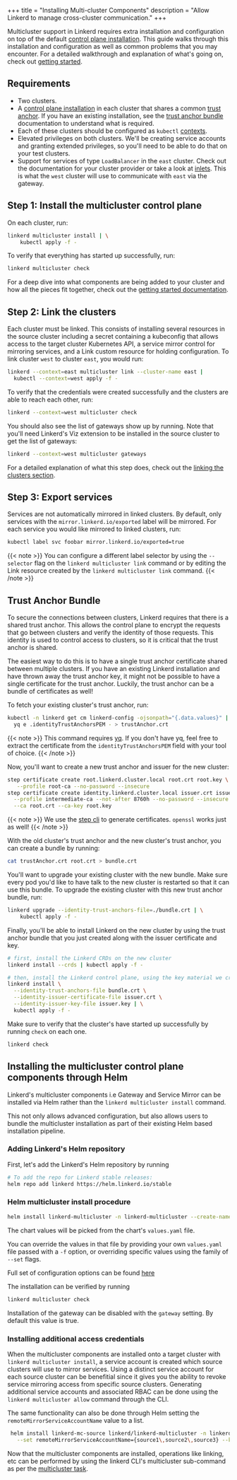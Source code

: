 +++
title = "Installing Multi-cluster Components"
description = "Allow Linkerd to manage cross-cluster communication."
+++

Multicluster support in Linkerd requires extra installation and configuration on
top of the default [control plane installation](../install/). This guide
walks through this installation and configuration as well as common problems
that you may encounter. For a detailed walkthrough and explanation of what's
going on, check out [getting started](../multicluster/).

## Requirements

- Two clusters.
- A [control plane installation](../install/) in each cluster that shares
  a common
  [trust anchor](../generate-certificates/#trust-anchor-certificate).
  If you have an existing installation, see the
  [trust anchor bundle](../installing-multicluster/#trust-anchor-bundle)
  documentation to understand what is required.
- Each of these clusters should be configured as `kubectl`
  [contexts](https://kubernetes.io/docs/tasks/access-application-cluster/configure-access-multiple-clusters/).
- Elevated privileges on both clusters. We'll be creating service accounts and
  granting extended privileges, so you'll need to be able to do that on your
  test clusters.
- Support for services of type `LoadBalancer` in the `east` cluster. Check out
  the documentation for your cluster provider or take a look at
  [inlets](https://blog.alexellis.io/ingress-for-your-local-kubernetes-cluster/).
  This is what the `west` cluster will use to communicate with `east` via the
  gateway.

## Step 1: Install the multicluster control plane

On each cluster, run:

```bash
linkerd multicluster install | \
    kubectl apply -f -
```

To verify that everything has started up successfully, run:

```bash
linkerd multicluster check
```

For a deep dive into what components are being added to your cluster and how all
the pieces fit together, check out the
[getting started documentation](../multicluster/#preparing-your-cluster).

## Step 2: Link the clusters

Each cluster must be linked. This consists of installing several resources in
the source cluster including a secret containing a kubeconfig that allows access
to the target cluster Kubernetes API, a service mirror control for mirroring
services, and a Link custom resource for holding configuration. To link cluster
`west` to cluster `east`, you would run:

```bash
linkerd --context=east multicluster link --cluster-name east |
  kubectl --context=west apply -f -
```

To verify that the credentials were created successfully and the clusters are
able to reach each other, run:

```bash
linkerd --context=west multicluster check
```

You should also see the list of gateways show up by running. Note that you'll
need Linkerd's Viz extension to be installed in the source cluster to get the
list of gateways:

```bash
linkerd --context=west multicluster gateways
```

For a detailed explanation of what this step does, check out the
[linking the clusters section](../multicluster/#linking-the-clusters).

## Step 3: Export services

Services are not automatically mirrored in linked clusters. By default, only
services with the `mirror.linkerd.io/exported` label will be mirrored. For each
service you would like mirrored to linked clusters, run:

```bash
kubectl label svc foobar mirror.linkerd.io/exported=true
```

{{< note >}} You can configure a different label selector by using the
`--selector` flag on the `linkerd multicluster link` command or by editing
the Link resource created by the `linkerd multicluster link` command.
{{< /note >}}

## Trust Anchor Bundle

To secure the connections between clusters, Linkerd requires that there is a
shared trust anchor. This allows the control plane to encrypt the requests that
go between clusters and verify the identity of those requests. This identity is
used to control access to clusters, so it is critical that the trust anchor is
shared.

The easiest way to do this is to have a single trust anchor certificate shared
between multiple clusters. If you have an existing Linkerd installation and have
thrown away the trust anchor key, it might not be possible to have a single
certificate for the trust anchor. Luckily, the trust anchor can be a bundle of
certificates as well!

To fetch your existing cluster's trust anchor, run:

```bash
kubectl -n linkerd get cm linkerd-config -ojsonpath="{.data.values}" | \
  yq e .identityTrustAnchorsPEM - > trustAnchor.crt
```

{{< note >}} This command requires [yq](https://github.com/mikefarah/yq). If you
don't have yq, feel free to extract the certificate from the `identityTrustAnchorsPEM`
field with your tool of choice.
{{< /note >}}

Now, you'll want to create a new trust anchor and issuer for the new cluster:

```bash
step certificate create root.linkerd.cluster.local root.crt root.key \
   --profile root-ca --no-password --insecure
step certificate create identity.linkerd.cluster.local issuer.crt issuer.key \
  --profile intermediate-ca --not-after 8760h --no-password --insecure \
  --ca root.crt --ca-key root.key
```

{{< note >}} We use the [step cli](https://smallstep.com/cli/) to generate
certificates. `openssl` works just as well! {{< /note >}}

With the old cluster's trust anchor and the new cluster's trust anchor, you can
create a bundle by running:

```bash
cat trustAnchor.crt root.crt > bundle.crt
```

You'll want to upgrade your existing cluster with the new bundle. Make sure
every pod you'd like to have talk to the new cluster is restarted so that it can
use this bundle. To upgrade the existing cluster with this new trust anchor
bundle, run:

```bash
linkerd upgrade --identity-trust-anchors-file=./bundle.crt | \
    kubectl apply -f -
```

Finally, you'll be able to install Linkerd on the new cluster by using the trust
anchor bundle that you just created along with the issuer certificate and key.

```bash
# first, install the Linkerd CRDs on the new cluster
linkerd install --crds | kubectl apply -f -

# then, install the Linkerd control plane, using the key material we created
linkerd install \
  --identity-trust-anchors-file bundle.crt \
  --identity-issuer-certificate-file issuer.crt \
  --identity-issuer-key-file issuer.key | \
  kubectl apply -f -
```

Make sure to verify that the cluster's have started up successfully by running
`check` on each one.

```bash
linkerd check
```

## Installing the multicluster control plane components through Helm

Linkerd's multicluster components i.e Gateway and Service Mirror can
be installed via Helm rather than the `linkerd multicluster install` command.

This not only allows advanced configuration, but also allows users to bundle the
multicluster installation as part of their existing Helm based installation
pipeline.

### Adding Linkerd's Helm repository

First, let's add the Linkerd's Helm repository by running

```bash
# To add the repo for Linkerd stable releases:
helm repo add linkerd https://helm.linkerd.io/stable
```

### Helm multicluster install procedure

```bash
helm install linkerd-multicluster -n linkerd-multicluster --create-namespace linkerd/linkerd-multicluster
```

The chart values will be picked from the chart's `values.yaml` file.

You can override the values in that file by providing your own `values.yaml`
file passed with a `-f` option, or overriding specific values using the family of
`--set` flags.

Full set of configuration options can be found [here](https://github.com/linkerd/linkerd2/tree/main/multicluster/charts/linkerd-multicluster#values)

The installation can be verified by running

```bash
linkerd multicluster check
```

Installation of the gateway can be disabled with the `gateway` setting. By
default this value is true.

### Installing additional access credentials

When the multicluster components are installed onto a target cluster with
`linkerd multicluster install`, a service account is created which source clusters
will use to mirror services.  Using a distinct service account for each source
cluster can be benefitial since it gives you the ability to revoke service mirroring
access from specific source clusters.  Generating additional service accounts
and associated RBAC can be done using the `linkerd multicluster allow` command
through the CLI.

The same functionality can also be done through Helm setting the
`remoteMirrorServiceAccountName` value to a list.

```bash
 helm install linkerd-mc-source linkerd/linkerd-multicluster -n linkerd-multicluster --create-namespace \
   --set remoteMirrorServiceAccountName={source1\,source2\,source3} --kube-context target
```

Now that the multicluster components are installed, operations like linking, etc
can be performed by using the linkerd CLI's multicluster sub-command as per the
[multicluster task](../../features/multicluster/).
